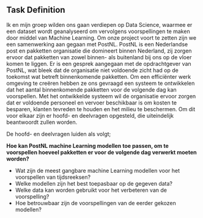 ## Task Definition

Ik en mijn groep wilden ons gaan verdiepen op Data Science, waarmee er een dataset wordt geanalyseerd om vervolgens voorspellingen te maken door middel van Machine Learning.
Om onze project voort te zetten zijn we een samenwerking aan gegaan met PostNL. PostNL is een Nederlandse post en pakketten organisatie die domineert binnen Nederland, zij zorgen ervoor dat pakketten van zowel binnen- als buitenland bij ons op de vloer komen te liggen. Er is een gesprek aangegaan met de opdrachtgever van PostNL, wat bleek dat de organisatie niet voldoende zicht had op de toekomst wat betreft binnenkomende pakketten. Om een efficiënter werk omgeving te creëren hebben ze ons gevraagd een systeem te ontwikkelen dat het aantal binnenkomende pakketten voor de volgende dag kan voorspellen. Met het ontwikkelde systeem wil de organisatie ervoor zorgen dat er voldoende personeel en vervoer beschikbaar is om kosten te besparen, klanten tevreden te houden en het milieu te beschermen. Om dit voor elkaar zijn er hoofd- en deelvragen opgesteld, die uiteindelijk beantwoordt zullen worden.

De hoofd- en deelvragen luiden als volgt;

**Hoe kan PostNL machine Learning modellen toe passen, om te voorspellen hoeveel pakketten er voor de volgende dag verwerkt moeten worden?**

* Wat zijn de meest gangbare machine Learning modellen voor het voorspellen van tijdsreeksen?
* Welke modellen zijn het best toepasbaar op de gegeven data?
* Welke data kan worden gebruikt voor het verbeteren van de voorspelling?
* Hoe betrouwbaar zijn de voorspellingen van de eerder gekozen modellen?
